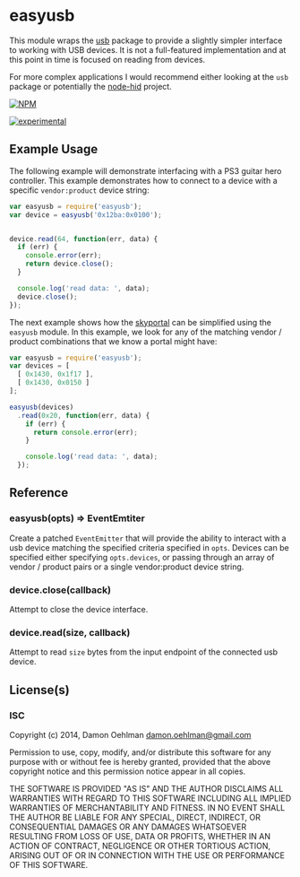 # easyusb

This module wraps the [usb](https://github.com/nonolith/node-usb) package to
provide a slightly simpler interface to working with USB devices.  It is not
a full-featured implementation and at this point in time is focused on
reading from devices.

For more complex applications I would recommend either looking at the `usb`
package or potentially the [node-hid](https://github.com/node-hid/node-hid)
project.


[![NPM](https://nodei.co/npm/easyusb.png)](https://nodei.co/npm/easyusb/)

[![experimental](https://img.shields.io/badge/stability-experimental-red.svg)](https://github.com/badges/stability-badges) 

## Example Usage

The following example will demonstrate interfacing with a PS3 guitar hero
controller.  This example demonstrates how to connect to a device with a
specific `vendor:product` device string:

```js
var easyusb = require('easyusb');
var device = easyusb('0x12ba:0x0100');


device.read(64, function(err, data) {
  if (err) {
    console.error(err);
    return device.close();
  }

  console.log('read data: ', data);
  device.close();
});

```

The next example shows how the
[skyportal](https://github.com/DamonOehlman/skyportal) can be simplified
using the `easyusb` module.  In this example, we look for any of the matching
vendor / product combinations that we know a portal might have:

```js
var easyusb = require('easyusb');
var devices = [
  [ 0x1430, 0x1f17 ],
  [ 0x1430, 0x0150 ]
];

easyusb(devices)
  .read(0x20, function(err, data) {
    if (err) {
      return console.error(err);
    }

    console.log('read data: ', data);
  });

```

## Reference

### easyusb(opts) => EventEmtiter

Create a patched `EventEmitter` that will provide the ability to interact with
a usb device matching the specified criteria specified in `opts`.  Devices can
be specified either specifying `opts.devices`, or passing through an array of
vendor / product pairs or a single vendor:product device string.

### device.close(callback)

Attempt to close the device interface.

### device.read(size, callback)

Attempt to read `size` bytes from the input endpoint of the connected
usb device.

## License(s)

### ISC

Copyright (c) 2014, Damon Oehlman <damon.oehlman@gmail.com>

Permission to use, copy, modify, and/or distribute this software for any
purpose with or without fee is hereby granted, provided that the above
copyright notice and this permission notice appear in all copies.

THE SOFTWARE IS PROVIDED "AS IS" AND THE AUTHOR DISCLAIMS ALL WARRANTIES WITH
REGARD TO THIS SOFTWARE INCLUDING ALL IMPLIED WARRANTIES OF MERCHANTABILITY
AND FITNESS. IN NO EVENT SHALL THE AUTHOR BE LIABLE FOR ANY SPECIAL, DIRECT,
INDIRECT, OR CONSEQUENTIAL DAMAGES OR ANY DAMAGES WHATSOEVER RESULTING FROM
LOSS OF USE, DATA OR PROFITS, WHETHER IN AN ACTION OF CONTRACT, NEGLIGENCE OR
OTHER TORTIOUS ACTION, ARISING OUT OF OR IN CONNECTION WITH THE USE OR
PERFORMANCE OF THIS SOFTWARE.
